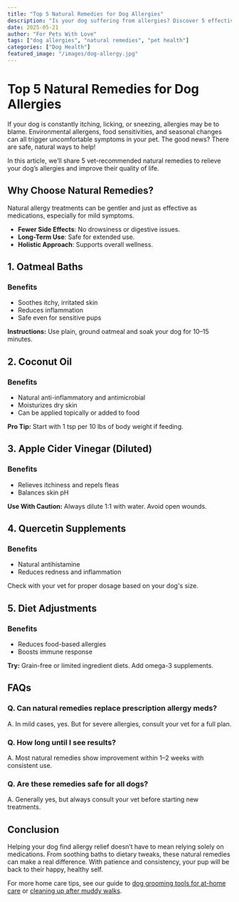 ```yaml
---
title: "Top 5 Natural Remedies for Dog Allergies"
description: "Is your dog suffering from allergies? Discover 5 effective and natural remedies to relieve itching, sneezing, and irritation—safely and gently!"
date: 2025-05-21
author: "For Pets With Love"
tags: ["dog allergies", "natural remedies", "pet health"]
categories: ["Dog Health"]
featured_image: "/images/dog-allergy.jpg"
---
```


# Top 5 Natural Remedies for Dog Allergies

If your dog is constantly itching, licking, or sneezing, allergies may be to blame. Environmental allergens, food sensitivities, and seasonal changes can all trigger uncomfortable symptoms in your pet. The good news? There are safe, natural ways to help!

In this article, we’ll share 5 vet-recommended natural remedies to relieve your dog’s allergies and improve their quality of life.

## Why Choose Natural Remedies?

Natural allergy treatments can be gentler and just as effective as medications, especially for mild symptoms.

- **Fewer Side Effects**: No drowsiness or digestive issues.
- **Long-Term Use**: Safe for extended use.
- **Holistic Approach**: Supports overall wellness.

## 1. Oatmeal Baths

### Benefits
- Soothes itchy, irritated skin
- Reduces inflammation
- Safe even for sensitive pups

**Instructions:** Use plain, ground oatmeal and soak your dog for 10–15 minutes.

## 2. Coconut Oil

### Benefits
- Natural anti-inflammatory and antimicrobial
- Moisturizes dry skin
- Can be applied topically or added to food

**Pro Tip:** Start with 1 tsp per 10 lbs of body weight if feeding.

## 3. Apple Cider Vinegar (Diluted)

### Benefits
- Relieves itchiness and repels fleas
- Balances skin pH

**Use With Caution:** Always dilute 1:1 with water. Avoid open wounds.

## 4. Quercetin Supplements

### Benefits
- Natural antihistamine
- Reduces redness and inflammation

Check with your vet for proper dosage based on your dog's size.

## 5. Diet Adjustments

### Benefits
- Reduces food-based allergies
- Boosts immune response

**Try:** Grain-free or limited ingredient diets. Add omega-3 supplements.

## FAQs

### Q. Can natural remedies replace prescription allergy meds?
A. In mild cases, yes. But for severe allergies, consult your vet for a full plan.

### Q. How long until I see results?
A. Most natural remedies show improvement within 1–2 weeks with consistent use.

### Q. Are these remedies safe for all dogs?
A. Generally yes, but always consult your vet before starting new treatments.

## Conclusion

Helping your dog find allergy relief doesn’t have to mean relying solely on medications. From soothing baths to dietary tweaks, these natural remedies can make a real difference. With patience and consistency, your pup will be back to their happy, healthy self.

For more home care tips, see our guide to [dog grooming tools for at-home care](/dog-grooming-tools/) or [cleaning up after muddy walks](/muddy-walk-cleaning-dogs/).
